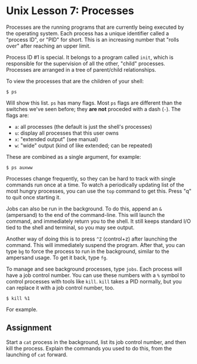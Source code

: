# Unix Lesson 7: Processes

Processes are the running programs that are currently being executed by the
operating system. Each process has a unique identifier called a "process ID",
or "PID" for short. This is an increasing number that "rolls over" after
reaching an upper limit.

Process ID #1 is special. It belongs to a program called `init`, which is
responsible for the supervision of all the other, "child" processes. Processes
are arranged in a tree of parent/child relationships.

To view the processes that are the children of your shell:

    $ ps

Will show this list. `ps` has many flags. Most `ps` flags are different than
the switches we've seen before; they **are not** proceded with a dash (`-`).
The flags are:

- `a`: all processes (the default is just the shell's processes)
- `u`: display all processes that this user owns
- `x`: "extended output" (see manual)
- `w`: "wide" output (kind of like extended; can be repeated)

These are combined as a single argument, for example:

    $ ps auxww

Processes change frequently, so they can be hard to track with single commands
run once at a time. To watch a periodically updating list of the most hungry
processes, you can use the `top` command to get this. Press "q" to quit once
starting it.

Jobs can also be run in the background. To do this, append an `&` (ampersand)
to the end of the command-line. This will launch the command, and immediately
return you to the shell. It still keeps standard I/O tied to the shell and
terminal, so you may see output.

Another way of doing this is to press `^Z` (control+z) after launching the
command. This will immediately suspend the program. After that, you can type
`bg` to force the process to run in the background, similar to the ampersand
usage. To get it back, type `fg`.

To manage and see background processes, type `jobs`. Each process will have a
job control number. You can use these numbers with a `%` symbol to control
processes with tools like `kill`. `kill` takes a PID normally, but you can
replace it with a job control number, too.

    $ kill %1

For example.

## Assignment

Start a `cat` process in the background, list its job control number, and then
kill the process. Explain the commands you used to do this, from the launching
of `cat` forward.
